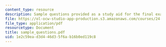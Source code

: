 ```yaml
---
content_type: resource
description: Sample questions provided as a study aid for the final exam.
file: https://ol-ocw-studio-app-production.s3.amazonaws.com/courses/24-222-decisions-games-and-rational-choice-spring-2008/1e2c59ead3d446d35f6ab16b0ed119c8_sample_questions.pdf
file_type: application/pdf
resourcetype: Document
title: sample_questions.pdf
uid: 1e2c59ea-d3d4-46d3-5f6a-b16b0ed119c8
---
```

